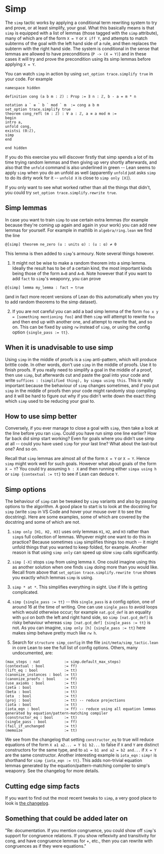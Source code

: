 # Simp

The `simp` tactic works by applying a conditional term rewriting system to try and prove, or at least simplify, your goal. What this basically means is that `simp` is equipped with a list of lemmas (those tagged with the `simp` attribute), many of which are of the form `X = Y` or `X iff Y`, and attempts to match subterms of the goal with the left hand side of a rule, and then replaces the subterm with the right hand side. The system is conditional in the sense that lemmas are allowed to have preconditions (`P -> (X = Y)`) and in these cases it will try and prove the precondition using its simp lemmas before applying `X = Y`.

You can watch `simp` in action by using `set_option trace.simplify true` in your code. For example

```lean
namespace hidden

definition cong (a b m : ℤ) : Prop := ∃ n : ℤ, b - a = m * n

notation a ` ≡ ` b ` mod ` m  := cong a b m
set_option trace.simplify true
theorem cong_refl (m : ℤ) : ∀ a : ℤ, a ≡ a mod m :=
begin
intro a,
unfold cong,
existsi (0:ℤ),
simp
end

end hidden
```

If you do this exercise you will discover firstly that simp spends a lot of its time trying random lemmas and then giving up very shortly afterwards, and also that the `unfold` command is also underlined in green -- Lean seems to apply `simp` when you do an unfold as well (apparently `unfold` just asks `simp` to do its dirty work for it -- `unfold X` is close to `simp only [X]`).

If you only want to see what worked rather than all the things that didn't, you could try `set_option trace.simplify.rewrite true`.

## Simp lemmas

In case you want to train `simp` to use certain extra lemmas (for example because they're coming up again and again in your work) you can add new lemmas for yourself. For example in mathlib in `algebra/ring.lean` we find the line

```lean
@[simp] theorem ne_zero (u : units α) : (u : α) ≠ 0
```

This lemma is then added to `simp`'s armoury. Note several things however.

1) It might not be wise to make a random theorem into a simp lemma. Ideally the result has to be of a certain kind, the most important kinds being those of the form `A=B` and `A↔B`. Note however that if you want to add `fact` to `simp`'s weaponry, you can prove

```lean
@[simp] lemma my_lemma : fact ↔ true
```

(and in fact more recent versions of Lean do this automatically when you try to add random theorems to the simp dataset).

2) If you are not careful you can add a bad simp lemma of the form `foo x y = [something mentioning foo]` and then `simp` will attempt to rewrite `foo` and then end up with another one, and attempt to rewrite that, and so on. This can be fixed by using `rw` instead of `simp`, or using the config option `{single_pass := tt}`.


## When it is unadvisable to use simp

Using `simp` in the middle of proofs is a `simp` anti-pattern, which will produce brittle code. In other words, don't use `simp` in the middle of proofs. Use it to finish proofs. If you really need to simplify a goal in the middle of a proof, then use `simp`, but afterwards cut and paste the goal into your code and write `suffices : (simplified thing), by simpa using this`. This is really important because the behaviour of `simp` changes sometimes, and if you put `simp` in the middle of proofs then your code might randomly stop compiling and it will be hard to figure out why if you didn't write down the exact thing which `simp` used to be reducing your goal to.

## How to use simp better

Conversely, if you ever manage to close a goal with `simp`, then take a look at the line before you ran `simp`. Could you have run simp one line earlier? How far back did simp start working? Even for goals where you didn't use simp at all -- could you have used `simp` for your last line? What about the last-but one? And so on.

Recall that `simp` lemmas are almost all of the form `X = Y` or `X ↔ Y`. Hence `simp` might work well for such goals. However what about goals of the form `X → Y`? You could try assuming `h : X` and then running either `simpa using h` or `simp {contextual := tt}` to see if Lean can deduce `Y`.

## Simp options

The behaviour of `simp` can be tweaked by `simp` variants and also by passing options to the algorithm. A good place to start is to look at the docstring for `simp` (write `simp` in VS Code and hover your mouse over it to see the docstring). Here are some examples, some of which are covered by the docstring and some of which are not.

1) `simp only [H1, H2, H3]` uses only lemmas `H1`, `H2`, and `H3` rather than `simp`s full collection of lemmas. Whyever might one want to do this in practice? Because sometimes `simp` simplifies things too much -- it might unfold things that you wanted to keep folded, for example. Another reason is that using `simp only` can speed up slow `simp` calls significantly.

2) `simp [-X]` stops `simp` from using lemma `X`. One could imagine using this as another solution when one finds `simp` doing more than you would like. Recall from above that `set_option trace.simplify.rewrite true` shows you exactly which lemmas `simp` is using.

3) `simp * at *`. This simplifies everything in sight. Use if life is getting complicated.

4) `simp {single_pass := tt}` -- this `single_pass` is a config option, one of around 16 at the time of writing. One can use `single_pass` to avoid loops which would otherwise occur; for example `nat.gcd_def` is an equality with `gcd` on both the left and right hand side, so `simp [nat.gcd_def]` is risky behaviour whereas `simp [nat.gcd_def] {single_pass := tt}` is not. As you can imagine, `simp only [h] {single_pass := tt}` here makes simp behave pretty much like `rw h`.

5) Search for `structure simp_config` in the file `init/meta/simp_tactic.lean` in core Lean to see the full list of config options. Others, many undocumented, are:
```
(max_steps : nat           := simp.default_max_steps)
(contextual : bool         := ff)
(lift_eq : bool            := tt)
(canonize_instances : bool := tt)
(canonize_proofs : bool    := ff)
(use_axioms : bool         := tt)
(zeta : bool               := tt)
(beta : bool               := tt)
(eta  : bool               := tt)
(proj : bool               := tt) -- reduce projections
(iota : bool               := tt)
(iota_eqn : bool           := ff) -- reduce using all equation lemmas generated by equation/pattern-matching compiler
(constructor_eq : bool     := tt)
(single_pass : bool        := ff)
(fail_if_unchanged         := tt)
(memoize                   := tt)
```

We see from the changelog that setting `constructor_eq` to true will reduce equations of the form `X a1 a2... = Y b1 b2...` to false if `X` and `Y` are distinct constructors for the same type, and to `a1 = b1 and a2 = b2 and...` if `X = Y` are the same constructor. Another interesting example is `iota_eqn` : `simp!` is shorthand for `simp {iota_eqn := tt}`. This adds non-trivial equation lemmas generated by the equation/pattern-matching compiler to simp's weaponry. See the changelog for more details.

## Cutting edge simp facts

If you want to find out the most recent tweaks to `simp`, a very good place to look is [the changelog](https://github.com/leanprover/lean/blob/master/doc/changes.md).

## Something that could be added later on

"Re: documentation. If you mention congruence, you could show off `simp`'s support for congruence relations. If you show reflexivity and transitivity for cong, and have congruence lemmas for +, etc., then you can rewrite with congruences as if they were equations."
